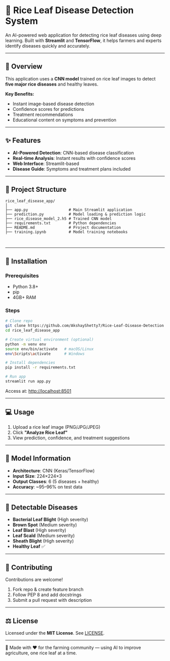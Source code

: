 # 🌾 Rice Leaf Disease Detection System

An AI-powered web application for detecting rice leaf diseases using deep learning. Built with **Streamlit** and **TensorFlow**, it helps farmers and experts identify diseases quickly and accurately.

---


## 🎯 Overview

This application uses a **CNN model** trained on rice leaf images to detect **five major rice diseases** and healthy leaves.

**Key Benefits:**

* Instant image-based disease detection
* Confidence scores for predictions
* Treatment recommendations
* Educational content on symptoms and prevention

---

## ✨ Features

* **AI-Powered Detection**: CNN-based disease classification
* **Real-time Analysis**: Instant results with confidence scores
* **Web Interface**: Streamlit-based
* **Disease Guide**: Symptoms and treatment plans included

---

## 📁 Project Structure

```
rice_leaf_disease_app/
│
├── app.py                  # Main Streamlit application
├── prediction.py           # Model loading & prediction logic
├── rice_disease_model_2.h5 # Trained CNN model 
├── requirements.txt        # Python dependencies
├── README.md               # Project documentation
├── training.ipynb          # Model training notebooks 
   
  

```

---

## 🚀 Installation

### Prerequisites

* Python 3.8+
* pip
* 4GB+ RAM

### Steps

```bash
# Clone repo
git clone https://github.com/AkshayShetty7/Rice-Leaf-Disease-Detection
cd rice_leaf_disease_app

# Create virtual environment (optional)
python -m venv env
source env/bin/activate   # macOS/Linux
env\Scripts\activate      # Windows

# Install dependencies
pip install -r requirements.txt

# Run app
streamlit run app.py
```

Access at: [http://localhost:8501](http://localhost:8501)

---

## 💻 Usage

1. Upload a rice leaf image (PNG/JPG/JPEG)
2. Click **"Analyze Rice Leaf"**
3. View prediction, confidence, and treatment suggestions

---

## 🧠 Model Information

* **Architecture**: CNN (Keras/TensorFlow)
* **Input Size**: 224×224×3
* **Output Classes**: 6 (5 diseases + healthy)
* **Accuracy**: \~95–96% on test data

---

## 🦠 Detectable Diseases

* **Bacterial Leaf Blight** (High severity)
* **Brown Spot** (Medium severity)
* **Leaf Blast** (High severity)
* **Leaf Scald** (Medium severity)
* **Sheath Blight** (High severity)
* **Healthy Leaf** ✅

---

## 🤝 Contributing

Contributions are welcome!

1. Fork repo & create feature branch
2. Follow PEP 8 and add docstrings
3. Submit a pull request with description

---

## ⚖️ License

Licensed under the **MIT License**. See [LICENSE](LICENSE).

---

🌾 Made with ❤️ for the farming community — using AI to improve agriculture, one rice leaf at a time.
